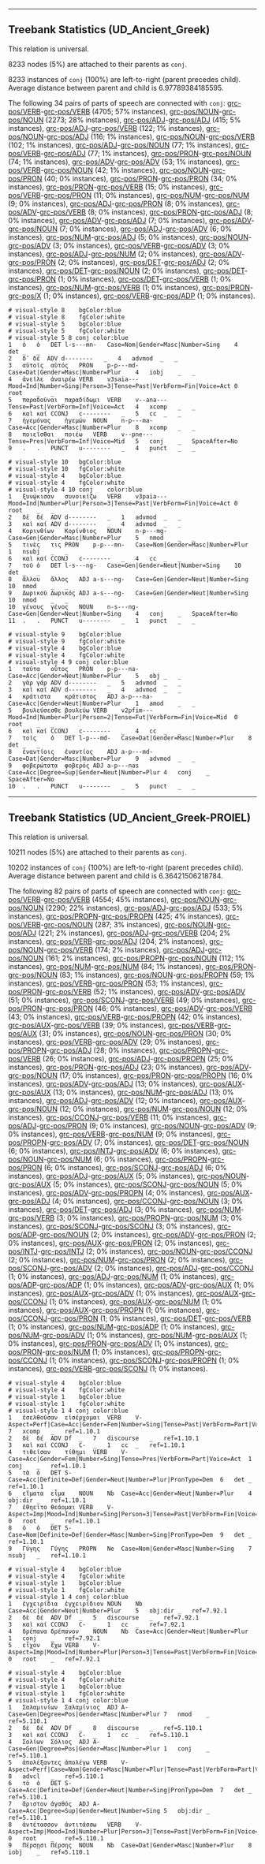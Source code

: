 

--------------------------------------------------------------------------------

## Treebank Statistics (UD_Ancient_Greek)

This relation is universal.

8233 nodes (5%) are attached to their parents as `conj`.

8233 instances of `conj` (100%) are left-to-right (parent precedes child).
Average distance between parent and child is 6.97789384185595.

The following 34 pairs of parts of speech are connected with `conj`: [grc-pos/VERB]()-[grc-pos/VERB]() (4705; 57% instances), [grc-pos/NOUN]()-[grc-pos/NOUN]() (2273; 28% instances), [grc-pos/ADJ]()-[grc-pos/ADJ]() (415; 5% instances), [grc-pos/ADJ]()-[grc-pos/VERB]() (122; 1% instances), [grc-pos/NOUN]()-[grc-pos/ADJ]() (116; 1% instances), [grc-pos/NOUN]()-[grc-pos/VERB]() (102; 1% instances), [grc-pos/ADJ]()-[grc-pos/NOUN]() (77; 1% instances), [grc-pos/VERB]()-[grc-pos/ADJ]() (77; 1% instances), [grc-pos/PRON]()-[grc-pos/NOUN]() (74; 1% instances), [grc-pos/ADV]()-[grc-pos/ADV]() (53; 1% instances), [grc-pos/VERB]()-[grc-pos/NOUN]() (42; 1% instances), [grc-pos/NOUN]()-[grc-pos/PRON]() (40; 0% instances), [grc-pos/PRON]()-[grc-pos/PRON]() (34; 0% instances), [grc-pos/PRON]()-[grc-pos/VERB]() (15; 0% instances), [grc-pos/VERB]()-[grc-pos/PRON]() (11; 0% instances), [grc-pos/NUM]()-[grc-pos/NUM]() (9; 0% instances), [grc-pos/ADJ]()-[grc-pos/PRON]() (8; 0% instances), [grc-pos/ADV]()-[grc-pos/VERB]() (8; 0% instances), [grc-pos/PRON]()-[grc-pos/ADJ]() (8; 0% instances), [grc-pos/ADV]()-[grc-pos/ADJ]() (7; 0% instances), [grc-pos/ADV]()-[grc-pos/NOUN]() (7; 0% instances), [grc-pos/ADJ]()-[grc-pos/ADV]() (6; 0% instances), [grc-pos/NUM]()-[grc-pos/ADJ]() (5; 0% instances), [grc-pos/NOUN]()-[grc-pos/ADV]() (3; 0% instances), [grc-pos/VERB]()-[grc-pos/ADV]() (3; 0% instances), [grc-pos/ADJ]()-[grc-pos/NUM]() (2; 0% instances), [grc-pos/ADV]()-[grc-pos/PRON]() (2; 0% instances), [grc-pos/DET]()-[grc-pos/ADJ]() (2; 0% instances), [grc-pos/DET]()-[grc-pos/NOUN]() (2; 0% instances), [grc-pos/DET]()-[grc-pos/PRON]() (1; 0% instances), [grc-pos/DET]()-[grc-pos/VERB]() (1; 0% instances), [grc-pos/NUM]()-[grc-pos/VERB]() (1; 0% instances), [grc-pos/PRON]()-[grc-pos/X]() (1; 0% instances), [grc-pos/VERB]()-[grc-pos/ADP]() (1; 0% instances).


~~~ conllu
# visual-style 8	bgColor:blue
# visual-style 8	fgColor:white
# visual-style 5	bgColor:blue
# visual-style 5	fgColor:white
# visual-style 5 8 conj	color:blue
1	ὁ	ὁ	DET	l-s---mn-	Case=Nom|Gender=Masc|Number=Sing	4	det	_	_
2	δ̓	δέ	ADV	d--------	_	4	advmod	_	_
3	αὐτοῖς	αὐτός	PRON	p-p---md-	Case=Dat|Gender=Masc|Number=Plur	4	iobj	_	_
4	ἀνεῖλε	ἀναιρέω	VERB	v3saia---	Mood=Ind|Number=Sing|Person=3|Tense=Past|VerbForm=Fin|Voice=Act	0	root	_	_
5	παραδοῦναι	παραδίδωμι	VERB	v--ana---	Tense=Past|VerbForm=Inf|Voice=Act	4	xcomp	_	_
6	καὶ	καί	CCONJ	c--------	_	5	cc	_	_
7	ἡγεμόνας	ἡγεμών	NOUN	n-p---ma-	Case=Acc|Gender=Masc|Number=Plur	8	xcomp	_	_
8	ποιεῖσθαι	ποιέω	VERB	v--pne---	Tense=Pres|VerbForm=Inf|Voice=Mid	5	conj	_	SpaceAfter=No
9	.	.	PUNCT	u--------	_	4	punct	_	_

~~~


~~~ conllu
# visual-style 10	bgColor:blue
# visual-style 10	fgColor:white
# visual-style 4	bgColor:blue
# visual-style 4	fgColor:white
# visual-style 4 10 conj	color:blue
1	ξυνῴκισαν	συνοικίζω	VERB	v3paia---	Mood=Ind|Number=Plur|Person=3|Tense=Past|VerbForm=Fin|Voice=Act	0	root	_	_
2	δὲ	δέ	ADV	d--------	_	1	advmod	_	_
3	καὶ	καί	ADV	d--------	_	4	advmod	_	_
4	Κορινθίων	Κορίνθιος	NOUN	n-p---mg-	Case=Gen|Gender=Masc|Number=Plur	5	nmod	_	_
5	τινὲς	τις	PRON	p-p---mn-	Case=Nom|Gender=Masc|Number=Plur	1	nsubj	_	_
6	καὶ	καί	CCONJ	c--------	_	4	cc	_	_
7	τοῦ	ὁ	DET	l-s---ng-	Case=Gen|Gender=Neut|Number=Sing	10	det	_	_
8	ἄλλου	ἄλλος	ADJ	a-s---ng-	Case=Gen|Gender=Neut|Number=Sing	10	nmod	_	_
9	Δωρικοῦ	Δωρικός	ADJ	a-s---ng-	Case=Gen|Gender=Neut|Number=Sing	10	nmod	_	_
10	γένους	γένος	NOUN	n-s---ng-	Case=Gen|Gender=Neut|Number=Sing	4	conj	_	SpaceAfter=No
11	.	.	PUNCT	u--------	_	1	punct	_	_

~~~


~~~ conllu
# visual-style 9	bgColor:blue
# visual-style 9	fgColor:white
# visual-style 4	bgColor:blue
# visual-style 4	fgColor:white
# visual-style 4 9 conj	color:blue
1	ταῦτα	οὗτος	PRON	p-p---na-	Case=Acc|Gender=Neut|Number=Plur	5	obj	_	_
2	γὰρ	γάρ	ADV	d--------	_	5	advmod	_	_
3	καὶ	καί	ADV	d--------	_	4	advmod	_	_
4	κράτιστα	κράτιστος	ADJ	a-p---na-	Case=Acc|Gender=Neut|Number=Plur	1	amod	_	_
5	βουλεύσεσθε	βουλεύω	VERB	v2pfim---	Mood=Ind|Number=Plur|Person=2|Tense=Fut|VerbForm=Fin|Voice=Mid	0	root	_	_
6	καὶ	καί	CCONJ	c--------	_	4	cc	_	_
7	τοῖς	ὁ	DET	l-p---md-	Case=Dat|Gender=Masc|Number=Plur	8	det	_	_
8	ἐναντίοις	ἐναντίος	ADJ	a-p---md-	Case=Dat|Gender=Masc|Number=Plur	9	advmod	_	_
9	φοβερώτατα	φοβερός	ADJ	a-p---nas	Case=Acc|Degree=Sup|Gender=Neut|Number=Plur	4	conj	_	SpaceAfter=No
10	.	.	PUNCT	u--------	_	5	punct	_	_

~~~




--------------------------------------------------------------------------------

## Treebank Statistics (UD_Ancient_Greek-PROIEL)

This relation is universal.

10211 nodes (5%) are attached to their parents as `conj`.

10202 instances of `conj` (100%) are left-to-right (parent precedes child).
Average distance between parent and child is 6.36421506218784.

The following 82 pairs of parts of speech are connected with `conj`: [grc-pos/VERB]()-[grc-pos/VERB]() (4554; 45% instances), [grc-pos/NOUN]()-[grc-pos/NOUN]() (2290; 22% instances), [grc-pos/ADJ]()-[grc-pos/ADJ]() (533; 5% instances), [grc-pos/PROPN]()-[grc-pos/PROPN]() (425; 4% instances), [grc-pos/VERB]()-[grc-pos/NOUN]() (287; 3% instances), [grc-pos/NOUN]()-[grc-pos/ADJ]() (221; 2% instances), [grc-pos/ADJ]()-[grc-pos/VERB]() (204; 2% instances), [grc-pos/VERB]()-[grc-pos/ADJ]() (204; 2% instances), [grc-pos/NOUN]()-[grc-pos/VERB]() (174; 2% instances), [grc-pos/ADJ]()-[grc-pos/NOUN]() (161; 2% instances), [grc-pos/PROPN]()-[grc-pos/NOUN]() (112; 1% instances), [grc-pos/NUM]()-[grc-pos/NUM]() (84; 1% instances), [grc-pos/PRON]()-[grc-pos/NOUN]() (83; 1% instances), [grc-pos/NOUN]()-[grc-pos/PROPN]() (59; 1% instances), [grc-pos/VERB]()-[grc-pos/PRON]() (53; 1% instances), [grc-pos/PRON]()-[grc-pos/VERB]() (52; 1% instances), [grc-pos/ADV]()-[grc-pos/ADV]() (51; 0% instances), [grc-pos/SCONJ]()-[grc-pos/VERB]() (49; 0% instances), [grc-pos/PRON]()-[grc-pos/PRON]() (46; 0% instances), [grc-pos/ADV]()-[grc-pos/VERB]() (43; 0% instances), [grc-pos/VERB]()-[grc-pos/PROPN]() (42; 0% instances), [grc-pos/AUX]()-[grc-pos/VERB]() (39; 0% instances), [grc-pos/VERB]()-[grc-pos/AUX]() (31; 0% instances), [grc-pos/NOUN]()-[grc-pos/PRON]() (30; 0% instances), [grc-pos/VERB]()-[grc-pos/ADV]() (29; 0% instances), [grc-pos/PROPN]()-[grc-pos/ADJ]() (28; 0% instances), [grc-pos/PROPN]()-[grc-pos/VERB]() (26; 0% instances), [grc-pos/ADJ]()-[grc-pos/PROPN]() (25; 0% instances), [grc-pos/PRON]()-[grc-pos/ADJ]() (23; 0% instances), [grc-pos/ADV]()-[grc-pos/NOUN]() (17; 0% instances), [grc-pos/PRON]()-[grc-pos/PROPN]() (16; 0% instances), [grc-pos/ADV]()-[grc-pos/ADJ]() (13; 0% instances), [grc-pos/AUX]()-[grc-pos/AUX]() (13; 0% instances), [grc-pos/NUM]()-[grc-pos/ADJ]() (13; 0% instances), [grc-pos/ADJ]()-[grc-pos/ADV]() (12; 0% instances), [grc-pos/AUX]()-[grc-pos/NOUN]() (12; 0% instances), [grc-pos/NUM]()-[grc-pos/NOUN]() (12; 0% instances), [grc-pos/CCONJ]()-[grc-pos/VERB]() (11; 0% instances), [grc-pos/ADJ]()-[grc-pos/PRON]() (9; 0% instances), [grc-pos/NOUN]()-[grc-pos/ADV]() (9; 0% instances), [grc-pos/VERB]()-[grc-pos/NUM]() (9; 0% instances), [grc-pos/PROPN]()-[grc-pos/ADV]() (7; 0% instances), [grc-pos/DET]()-[grc-pos/NOUN]() (6; 0% instances), [grc-pos/INTJ]()-[grc-pos/ADV]() (6; 0% instances), [grc-pos/NOUN]()-[grc-pos/NUM]() (6; 0% instances), [grc-pos/PROPN]()-[grc-pos/PRON]() (6; 0% instances), [grc-pos/SCONJ]()-[grc-pos/ADJ]() (6; 0% instances), [grc-pos/ADJ]()-[grc-pos/AUX]() (5; 0% instances), [grc-pos/NOUN]()-[grc-pos/AUX]() (5; 0% instances), [grc-pos/SCONJ]()-[grc-pos/NOUN]() (5; 0% instances), [grc-pos/ADV]()-[grc-pos/PROPN]() (4; 0% instances), [grc-pos/AUX]()-[grc-pos/ADJ]() (4; 0% instances), [grc-pos/CCONJ]()-[grc-pos/NOUN]() (3; 0% instances), [grc-pos/DET]()-[grc-pos/ADJ]() (3; 0% instances), [grc-pos/NUM]()-[grc-pos/VERB]() (3; 0% instances), [grc-pos/PROPN]()-[grc-pos/NUM]() (3; 0% instances), [grc-pos/SCONJ]()-[grc-pos/SCONJ]() (3; 0% instances), [grc-pos/ADP]()-[grc-pos/NOUN]() (2; 0% instances), [grc-pos/ADV]()-[grc-pos/PRON]() (2; 0% instances), [grc-pos/AUX]()-[grc-pos/PRON]() (2; 0% instances), [grc-pos/INTJ]()-[grc-pos/INTJ]() (2; 0% instances), [grc-pos/NOUN]()-[grc-pos/CCONJ]() (2; 0% instances), [grc-pos/NUM]()-[grc-pos/PRON]() (2; 0% instances), [grc-pos/SCONJ]()-[grc-pos/ADV]() (2; 0% instances), [grc-pos/ADJ]()-[grc-pos/CCONJ]() (1; 0% instances), [grc-pos/ADJ]()-[grc-pos/NUM]() (1; 0% instances), [grc-pos/ADP]()-[grc-pos/ADP]() (1; 0% instances), [grc-pos/ADV]()-[grc-pos/AUX]() (1; 0% instances), [grc-pos/AUX]()-[grc-pos/ADV]() (1; 0% instances), [grc-pos/AUX]()-[grc-pos/CCONJ]() (1; 0% instances), [grc-pos/AUX]()-[grc-pos/NUM]() (1; 0% instances), [grc-pos/AUX]()-[grc-pos/PROPN]() (1; 0% instances), [grc-pos/CCONJ]()-[grc-pos/PRON]() (1; 0% instances), [grc-pos/DET]()-[grc-pos/VERB]() (1; 0% instances), [grc-pos/NUM]()-[grc-pos/ADP]() (1; 0% instances), [grc-pos/NUM]()-[grc-pos/ADV]() (1; 0% instances), [grc-pos/NUM]()-[grc-pos/AUX]() (1; 0% instances), [grc-pos/PRON]()-[grc-pos/ADV]() (1; 0% instances), [grc-pos/PRON]()-[grc-pos/NUM]() (1; 0% instances), [grc-pos/PROPN]()-[grc-pos/CCONJ]() (1; 0% instances), [grc-pos/SCONJ]()-[grc-pos/PROPN]() (1; 0% instances), [grc-pos/VERB]()-[grc-pos/SCONJ]() (1; 0% instances).


~~~ conllu
# visual-style 4	bgColor:blue
# visual-style 4	fgColor:white
# visual-style 1	bgColor:blue
# visual-style 1	fgColor:white
# visual-style 1 4 conj	color:blue
1	ἐσελθοῦσαν	εἰσέρχομαι	VERB	V-	Aspect=Perf|Case=Acc|Gender=Fem|Number=Sing|Tense=Past|VerbForm=Part|Voice=Act	7	xcomp	_	ref=1.10.1
2	δὲ	δέ	ADV	Df	_	7	discourse	_	ref=1.10.1
3	καὶ	καί	CCONJ	C-	_	1	cc	_	ref=1.10.1
4	τιθεῖσαν	τίθημι	VERB	V-	Case=Acc|Gender=Fem|Number=Sing|Tense=Pres|VerbForm=Part|Voice=Act	1	conj	_	ref=1.10.1
5	τὰ	ὁ	DET	S-	Case=Acc|Definite=Def|Gender=Neut|Number=Plur|PronType=Dem	6	det	_	ref=1.10.1
6	εἵματα	εἷμα	NOUN	Nb	Case=Acc|Gender=Neut|Number=Plur	4	obj:dir	_	ref=1.10.1
7	ἐθηεῖτο	θεάομαι	VERB	V-	Aspect=Imp|Mood=Ind|Number=Sing|Person=3|Tense=Past|VerbForm=Fin|Voice=Mid	0	root	_	ref=1.10.1
8	ὁ	ὁ	DET	S-	Case=Nom|Definite=Def|Gender=Masc|Number=Sing|PronType=Dem	9	det	_	ref=1.10.1
9	Γύγης	Γύγης	PROPN	Ne	Case=Nom|Gender=Masc|Number=Sing	7	nsubj	_	ref=1.10.1

~~~


~~~ conllu
# visual-style 4	bgColor:blue
# visual-style 4	fgColor:white
# visual-style 1	bgColor:blue
# visual-style 1	fgColor:white
# visual-style 1 4 conj	color:blue
1	ἐγχειρίδια	ἐγχειρίδιον	NOUN	Nb	Case=Acc|Gender=Neut|Number=Plur	5	obj:dir	_	ref=7.92.1
2	δὲ	δέ	ADV	Df	_	5	discourse	_	ref=7.92.1
3	καὶ	καί	CCONJ	C-	_	1	cc	_	ref=7.92.1
4	δρέπανα	δρέπανον	NOUN	Nb	Case=Acc|Gender=Neut|Number=Plur	1	conj	_	ref=7.92.1
5	εἶχον	ἔχω	VERB	V-	Aspect=Imp|Mood=Ind|Number=Plur|Person=3|Tense=Past|VerbForm=Fin|Voice=Act	0	root	_	ref=7.92.1

~~~


~~~ conllu
# visual-style 4	bgColor:blue
# visual-style 4	fgColor:white
# visual-style 1	bgColor:blue
# visual-style 1	fgColor:white
# visual-style 1 4 conj	color:blue
1	Σαλαμινίων	Σαλαμίνιος	ADJ	A-	Case=Gen|Degree=Pos|Gender=Masc|Number=Plur	7	nmod	_	ref=5.110.1
2	δὲ	δέ	ADV	Df	_	8	discourse	_	ref=5.110.1
3	καὶ	καί	CCONJ	C-	_	1	cc	_	ref=5.110.1
4	Σολίων	Σόλιος	ADJ	A-	Case=Gen|Degree=Pos|Gender=Masc|Number=Plur	1	conj	_	ref=5.110.1
5	ἀπολέξαντες	ἀπολέγω	VERB	V-	Aspect=Perf|Case=Nom|Gender=Masc|Number=Plur|Tense=Past|VerbForm=Part|Voice=Act	8	advcl	_	ref=5.110.1
6	τὸ	ὁ	DET	S-	Case=Acc|Definite=Def|Gender=Neut|Number=Sing|PronType=Dem	7	det	_	ref=5.110.1
7	ἄριστον	ἀγαθός	ADJ	A-	Case=Acc|Degree=Sup|Gender=Neut|Number=Sing	5	obj:dir	_	ref=5.110.1
8	ἀντέτασσον	ἀντιτάσσω	VERB	V-	Aspect=Imp|Mood=Ind|Number=Plur|Person=3|Tense=Past|VerbForm=Fin|Voice=Act	0	root	_	ref=5.110.1
9	Πέρσῃσι	Πέρσης	NOUN	Nb	Case=Dat|Gender=Masc|Number=Plur	8	iobj	_	ref=5.110.1

~~~


